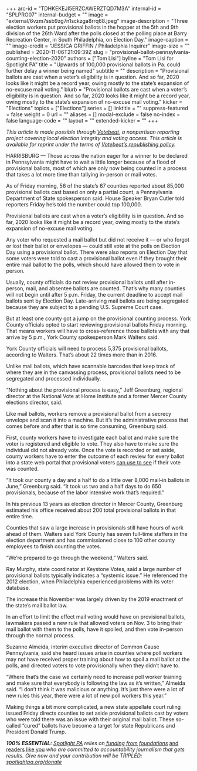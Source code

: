 +++
arc-id = "TDHKEKEJI5ERZCAWERZTQD7M3A"
internal-id = "SPLPRO07"
internal-budget = ""
image = "external/6vzm7ssb9zg7n1sckzga8rrq68.jpeg"
image-description = "Three election workers put provisional ballots in the hopper at the 5th and 9th division of the 26th Ward after the polls closed at the polling place at Barry Recreation Center, in South Philadelphia, on Election Day."
image-caption = ""
image-credit = "JESSICA GRIFFIN / Philadelphia Inquirer"
image-size = ""
published = 2020-11-06T21:09:39Z
slug = "provisional-ballot-pennsylvania-counting-election-2020"
authors = ["Tom Lisi"]
byline = "Tom Lisi for Spotlight PA"
title = "Upwards of 100,000 provisional ballots in Pa. could further delay a winner being named"
subtitle = ""
description = "Provisional ballots are cast when a voter’s eligibility is in question. And so far, 2020 looks like it might be a record year, owing mostly to the state’s expansion of no-excuse mail voting."
blurb = "Provisional ballots are cast when a voter’s eligibility is in question. And so far, 2020 looks like it might be a record year, owing mostly to the state’s expansion of no-excuse mail voting."
kicker = "Elections"
topics = ["Elections"]
series = []
linktitle = ""
suppress-featured = false
weight = 0
url = ""
aliases = []
modal-exclude = false
no-index = false
language-code = ""
layout = ""
extended-kicker = ""
+++

<i>This article is made possible through </i><a href="http://votebeat.org/"><i>Votebeat</i></a><i>, a nonpartisan reporting project covering local election integrity and voting access. This article is available for reprint under the terms of </i><a href="https://votebeat.org/republishing/"><i>Votebeat’s republishing policy</i></a><i>.</i>

HARRISBURG — Those across the nation eager for a winner to be declared in Pennsylvania might have to wait a little longer because of a flood of provisional ballots, most of which are only now being counted in a process that takes a lot more time than tallying in-person or mail votes.

As of Friday morning, 56 of the state’s 67 counties reported about 85,000 provisional ballots cast based on only a partial count, a Pennsylvania Department of State spokesperson said. House Speaker Bryan Cutler told reporters Friday he’s told the number could top 100,000.

Provisional ballots are cast when a voter’s eligibility is in question. And so far, 2020 looks like it might be a record year, owing mostly to the state’s expansion of no-excuse mail voting.

Any voter who requested a mail ballot but did not receive it — or who forgot or lost their ballot or envelopes — could still vote at the polls on Election Day using a provisional ballot. There were also reports on Election Day that some voters were told to cast a provisional ballot even if they brought their entire mail ballot to the polls, which should have allowed them to vote in person.

Usually, county officials do not review provisional ballots until after in-person, mail, and absentee ballots are counted. That’s why many counties will not begin until after 5 p.m. Friday, the current deadline to accept mail ballots sent by Election Day. Late-arriving mail ballots are being segregated because they are subject to a pending U.S. Supreme Court case.

<script src="https://www.spotlightpa.org/embed.js" async></script><div data-spl-embed-version="1" data-spl-src="https://www.spotlightpa.org/embeds/newsletter/"></div>

But at least one county got a jump on the provisional counting process. York County officials opted to start reviewing provisional ballots Friday morning. That means workers will have to cross-reference those ballots with any that arrive by 5 p.m., York County spokesperson Mark Walters said.

York County officials will need to process 5,375 provisional ballots, according to Walters. That’s about 22 times more than in 2016.

Unlike mail ballots, which have scannable barcodes that keep track of where they are in the canvassing process, provisional ballots need to be segregated and processed individually.

“Nothing about the provisional process is easy,” Jeff Greenburg, regional director at the National Vote at Home Institute and a former Mercer County elections director, said.

Like mail ballots, workers remove a provisional ballot from a secrecy envelope and scan it into a machine. But it’s the administrative process that comes before and after that is so time consuming, Greenburg said.

First, county workers have to investigate each ballot and make sure the voter is registered and eligible to vote. They also have to make sure the individual did not already vote. Once the vote is recorded or set aside, county workers have to enter the outcome of each review for every ballot into a state web portal that provisional voters <a href="https://www.pavoterservices.pa.gov/Pages/ProvisionalBallotSearch.aspx">can use to see</a> if their vote was counted.

“It took our county a day and a half to do a little over 8,000 mail-in ballots in June,” Greenburg said. “It took us two and a half days to do 650 provisionals, because of the labor intensive work that’s required.”

In his previous 13 years as election director in Mercer County, Greenburg estimated his office received about 200 total provisional ballots in that entire time.

Counties that saw a large increase in provisionals still have hours of work ahead of them. Walters said York County has seven full-time staffers in the election department and has commissioned close to 100 other county employees to finish counting the votes.

“We’re prepared to go through the weekend,” Walters said.

Ray Murphy, state coordinator at Keystone Votes, said a large number of provisional ballots typically indicates a “systemic issue.” He referenced the 2012 election, when Philadelphia experienced problems with its voter database.

The increase this November was largely driven by the 2019 enactment of the state’s mail ballot law.

<script src="https://www.spotlightpa.org/embed.js" async></script><div data-spl-embed-version="1" data-spl-src="https://www.spotlightpa.org/embeds/donate/?teaser_text=Spotlight%20PA%20provides%20essential%2C%20public-service%20journalism%20about%20Pennsylvania%20thank%20to%20readers%20like%20you.%20For%20a%20limited%20time%2C%20become%20a%20member%20and%20your%20contribution%20will%20be%20TRIPLED.&cta_text=YES%2C%20TRIPLE%20MY%20GIFT&eyebrow_text=BECOME%20A%20MEMBER"></div>

In an effort to limit the effect mail voting would have on provisional ballots, lawmakers passed a new rule that allowed voters on Nov. 3 to bring their mail ballot with them to the polls, have it spoiled, and then vote in-person through the normal process.

Suzanne Almeida, interim executive director of Common Cause Pennsylvania, said she heard issues arise in counties where poll workers may not have received proper training about how to spoil a mail ballot at the polls, and directed voters to vote provisionally when they didn’t have to.

“Where that’s the case we certainly need to increase poll worker training and make sure that everybody is following the law as it’s written,” Almeida said. “I don’t think it was malicious or anything. It’s just there were a lot of new rules this year, there were a lot of new poll workers this year.”

Making things a bit more complicated, a new state appellate court ruling issued Friday directs counties to set aside provisional ballots cast by voters who were told there was an issue with their original mail ballot. These so-called “cured” ballots have become a target for state Republicans and President Donald Trump.

<i><b>100% ESSENTIAL:</b></i><i> </i><a href="https://www.spotlightpa.org/"><i>Spotlight PA</i></a><i> relies on</i><a href="https://www.spotlightpa.org/support"><i> funding from foundations</i></a><i> </i><a href="https://www.spotlightpa.org/support">and readers like you</a><i> who are committed to accountability journalism that gets results. Give now and your contribution will be TRIPLED: </i><a href="http://spotlightpa.org/donate"><i>spotlightpa.org/donate</i></a>
